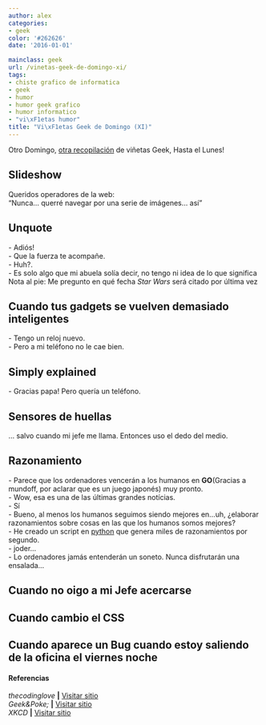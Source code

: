 ```yaml
---
author: alex
categories:
- geek
color: '#262626'
date: '2016-01-01'

mainclass: geek
url: /vinetas-geek-de-domingo-xi/
tags:
- chiste grafico de informatica
- geek
- humor
- humor geek grafico
- humor informatico
- "vi\xF1etas humor"
title: "Vi\xF1etas Geek de Domingo (XI)"
---
```


Otro Domingo, [otra recopilación][1] de viñetas Geek, Hasta el Lunes!

## Slideshow

<div id="attachment_1905"  class="wp-caption aligncenter">
<a href="/img/2013/09/Slideshow.gif"><amp-img on="tap:lightbox1" role="button" tabindex="0" layout="responsive" class="size-full wp-image-1905" alt="Slideshow" src="/img/2013/09/Slideshow.gif" width="228px" height="285px" /></a>
<p class="wp-caption-text">
    Queridos operadores de la web:<br />“Nunca&#8230; querré navegar por una serie de imágenes&#8230; así”
  </p>
</div>
<p >
</p><p>
<!--more--><!--ad-->
</p>
<h2>
    Unquote
  </h2>
<div id="attachment_1913"  class="wp-caption aligncenter">
<a href="/img/2013/09/Unquote.png"><amp-img on="tap:lightbox1" role="button" tabindex="0" layout="responsive" class="size-full wp-image-1913" alt="Unquote" src="/img/2013/09/Unquote.png" width="291px" height="387px" /></a>
<p class="wp-caption-text">
      - Adiós!<br />- Que la fuerza te acompañe.<br />- Huh?.<br />- Es solo algo que mi abuela solía decir, no tengo ni idea de lo que significa<br />Nota al pie: Me pregunto en qué fecha <em>Star Wars</em> será citado por última vez
    </p>
</div>
<p >
<h2>
      Cuando tus gadgets se vuelven demasiado inteligentes
    </h2>
<div id="attachment_1911"  class="wp-caption aligncenter">
<a href="/img/2013/09/When-your-gadgets-get-too-smart-part-2.jpg"><amp-img on="tap:lightbox1" role="button" tabindex="0" layout="responsive" class="size-full wp-image-1911" alt="Cuando tus gadgets se vuelven demasiado inteligentes" src="/img/2013/09/When-your-gadgets-get-too-smart-part-2.jpg" width="386px" height="564px" /></a>
<p class="wp-caption-text">
        - Tengo un reloj nuevo.<br />- Pero a mi teléfono no le cae bien.
      </p>
</div>
</p><p >
<h2>
        Simply explained
      </h2>
<div id="attachment_1910"  class="wp-caption aligncenter">
<a href="/img/2013/09/Simply-explained.jpg"><amp-img on="tap:lightbox1" role="button" tabindex="0" layout="responsive" class="size-full wp-image-1910" alt="Simply explained" src="/img/2013/09/Simply-explained.jpg" width="354px" height="596px" /></a>
<p class="wp-caption-text">
          - Gracias papa! Pero quería un teléfono.
        </p>
</div>
</p><p >
<h2>
          Sensores de huellas
        </h2>
<div id="attachment_1909"  class="wp-caption aligncenter">
<a href="/img/2013/09/Fingerprint-sensors.jpg"><amp-img on="tap:lightbox1" role="button" tabindex="0" layout="responsive" class="size-full wp-image-1909" alt="Sensores de huellas" src="/img/2013/09/Fingerprint-sensors.jpg" width="353px" height="570px" /></a>
<p class="wp-caption-text">
            &#8230; salvo cuando mi jefe me llama. Entonces uso el dedo del medio.
          </p>
</div>
</p><p >
<h2>
            Razonamiento
          </h2>
<div id="attachment_1912"  class="wp-caption aligncenter">
<a href="/img/2013/09/Reassuring.png"><amp-img on="tap:lightbox1" role="button" tabindex="0" layout="responsive" class="size-full wp-image-1912" alt="Razonamiento" src="/img/2013/09/Reassuring.png" width="740px" height="263px" /></a>
<p class="wp-caption-text">
              - Parece que los ordenadores vencerán a los humanos en <strong>GO</strong>(Gracias a mundoff, por aclarar que es un juego japonés) muy pronto.<br />- Wow, esa es una de las últimas grandes notícias.<br />- Sí<br />- Bueno, al menos los humanos seguimos siendo mejores en&#8230;uh, ¿elaborar razonamientos sobre cosas en las que los humanos somos mejores?<br />- He creado un script en <a href="https://elbauldelprogramador.com/">python</a> que genera miles de razonamientos por segundo.<br />- joder&#8230;<br />- Lo ordenadores jamás entenderán un soneto. Nunca disfrutarán una ensalada&#8230;
            </p>
</div>
</p><p >
<h2>
              Cuando no oigo a mi Jefe acercarse
            </h2>
</p><p>
<a href="/img/2013/09/when-I-dont-hear-my-boss-coming.gif"><amp-img on="tap:lightbox1" role="button" tabindex="0" layout="responsive" alt="Cuando no oigo a mi Jefe acercarse" src="/img/2013/09/when-I-dont-hear-my-boss-coming.gif" width="320px" height="180px" /></a>
</p>
<h2>
              Cuando cambio el CSS
            </h2>
<p>
<a href="/img/2013/09/when-I-change-the-css.gif"><amp-img on="tap:lightbox1" role="button" tabindex="0" layout="responsive" alt="when I change the css" src="/img/2013/09/when-I-change-the-css.gif" width="295px" height="210px" /></a>
</p>
<h2>
              Cuando aparece un Bug cuando estoy saliendo de la oficina el viernes noche
            </h2>
<p>
<a href="/img/2013/09/when-a-bug-appears-when-Im-leaving-the-office-on-friday-night.gif"><amp-img on="tap:lightbox1" role="button" tabindex="0" layout="responsive" alt="Cuando aparece un Bug cuando estoy saliendo de la oficina el viernes noche" src="/img/2013/09/when-a-bug-appears-when-Im-leaving-the-office-on-friday-night.gif" width="300px" height="199px" /></a>
</p>
<h4>
              Referencias
            </h4>
<p>
<em>thecodinglove</em> <strong>|</strong> <a href="http://thecodinglove.com" target="_blank">Visitar sitio</a><br /> <em>Geek&Poke;</em> <strong>|</strong> <a href="http://geek-and-poke.com/" target="_blank">Visitar sitio</a><br /> <em>XKCD</em> <strong>|</strong> <a href="http://xkcd.com/" target="_blank">Visitar sitio</a>
</p>



 [1]: https://elbauldelprogramador.com/ "Viñetas Geek de Domingo"
